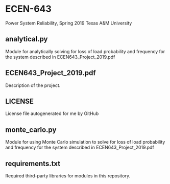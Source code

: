 # ECEN-643
Power System Reliability, Spring 2019
Texas A&M University

## analytical.py
Module for analytically solving for loss of load probability and
frequency for the system described in ECEN643_Project_2019.pdf

## ECEN643_Project_2019.pdf
Description of the project.

## LICENSE
License file autogenerated for me by GitHub

## monte_carlo.py
Module for using Monte Carlo simulation to solve for loss of load 
probability and frequency for the system described in
ECEN643_Project_2019.pdf

## requirements.txt
Required third-party libraries for modules in this repository. 
